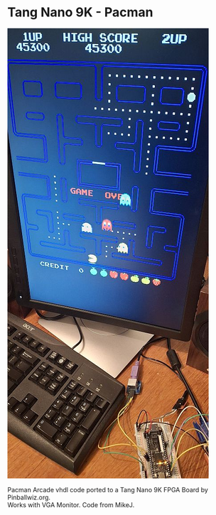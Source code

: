 # Tang Nano 9K - Pacman
![Model](TN9K-Pacman.jpg)

Pacman Arcade vhdl code ported to a Tang Nano 9K FPGA Board by Pinballwiz.org.  
Works with VGA Monitor. Code from MikeJ.
